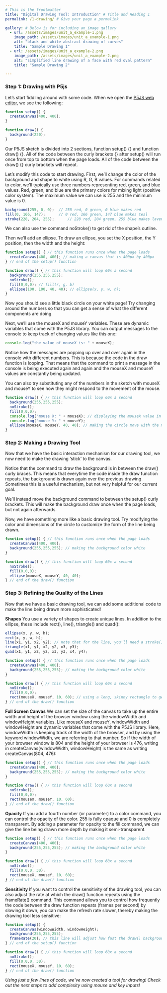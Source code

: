 ```yaml
---
# This is the frontmatter
title: "Digital Drawing Tool: Introduction" # Title and Heading 1
permalink: /1-drawing/ # Give your page a permalink

gallery: # Below is for including an image gallery
  - url: /assets/images/unit_a_example-1.png
    image_path: /assets/images/unit_a_example-1.png
    alt: "black and white abstract drawing of curves"
    title: "Sample Drawing 1"
  - url: /assets/images/unit_a_example-2.png
    image_path: /assets/images/unit_a_example-2.png
    alt: "simplified line drawing of a face with red oval pattern"
    title: "Sample Drawing 2"

---
```


### Step 1: Drawing with P5js
Let’s start fiddling around with some code. When we open the [P5JS web editor](http://editor.p5js.org), we see the following: 
```js
function setup() {
  createCanvas(400, 400);
}

function draw() {
  background(220);
}
```

Our P5JS sketch is divided into 2 sections, function setup() {} and function draw() {}. All of the code between the curly brackets {} after setup() will run once from top to bottom when the page loads. All of the code between the draw() {} curly brackets will repeat.

Let’s modify this code to start drawing. First, we’ll change the color of the background and shape to white using R, G, B values. For commands related to color, we’ll typically use three numbers representing red, green, and blue values. Red, green, and blue are the primary colors for mixing light (positive color system). The maximum value we can use is 255 and the minimum value is 0.

```js
background(255, 0, 0); 	// 255 red, 0 green, 0 blue makes red
fill(0, 166, 147); 		// 0 red, 166 green, 147 blue makes teal
stroke(228, 204, 255);		// 228 red, 204 green, 255 blue makes lavender
```

We can also use the command noStroke() to get rid of the shape’s outline. 

Then we’ll add an ellipse. To draw an ellipse, you set the X position, the Y position, then the width and the height:

```js
function setup() { // this function runs once when the page loads
  createCanvas(400, 400); // making a canvas that is 400px by 400px
} // end of the setup() function

function draw() { // this function will loop 60x a second
  background(255,255,255);
  noStroke();
  fill(0,0,0); // fill(r, g, b)
  ellipse(100, 100, 40, 40); // ellipse(x, y, w, h);
}
```

Now you should see a little black circle on your white page! Try changing around the numbers so that you can get a sense of what the different components are doing. 

Next, we’ll use the mouseX and mouseY variables. These are dynamic variables that come with the P5JS library. You can output messages to the console to keep track of changing values like this one:
```js
console.log("the value of mouseX is: " + mouseX);
```

Notice how the messages are popping up over and over again in the console with different numbers. This is because the code in the draw function is looping. That means that the command to print a message in the console is being executed again and again and the mouseX and mouseY values are constantly being updated. 

You can also try substituting any of the numbers in the sketch with mouseX and mouseY to see how they might respond to the movement of the mouse. 

```js
function draw() { // this function will loop 60x a second
  background(255,255,255);
  noStroke();
  fill(0,0,0);
  console.log("mouse X: " + mouseX); // displaying the mouseX value in the console
  console.log("mouse Y: " + mouseY);
  ellipse(mouseX, mouseY, 40, 40); // making the circle move with the mouse
}
```
### Step 2: Making a Drawing Tool
Now that we have the basic interaction mechanism for our drawing tool, we now need to make the drawing ‘stick’ to the canvas. 

Notice that the command to draw the background is in between the draw() curly braces. This means that everytime the code inside the draw function repeats, the background is drawn again over the previous drawing. Sometimes this is a useful mechanism, but not very helpful for our current goal. 

We’ll instead move the background command to between the setup() curly brackets. This will make the background draw once when the page loads, but not again afterwards.

Now, we have something more like a basic drawing tool. Try modifying the color and dimensions of the circle to customize the form of the line being drawn. 

```js
function setup() { // this function runs once when the page loads
  createCanvas(400, 400);
  background(255,255,255); // making the background color white
}

function draw() { // this function will loop 60x a second
  noStroke();
  fill(0,0,0);
  ellipse(mouseX, mouseY, 40, 40);
} // end of the draw() function
```

### Step 3: Refining the Quality of the Lines
Now that we have a basic drawing tool, we can add some additional code to make the line being drawn more sophisticated! 

**Shapes**
You use a variety of shapes to create unique lines. In addition to the ellipse, these include rect(), line(), triangle() and quad():
```js
ellipse(x, y, w, h);
rect(x, y, w, h);
line(x1, y1, x2, y2); // note that for the line, you'll need a stroke() command.
triangle(x1, y1, x2, y2, x3, y3);
quad(x1, y1, x2, y2, x3, y3, x4, y4);
```
```js
function setup() { // this function runs once when the page loads
  createCanvas(400, 400);
  background(255,255,255); // making the background color white
}

function draw() { // this function will loop 60x a second
  noStroke();
  fill(0,0,0);
  rect(mouseX, mouseY, 10, 60); // using a long, skinny rectangle to get something similar to a callligraphy pen
} // end of the draw() function
```

**Full Screen Canvas**
We can set the size of the canvas to take up the entire width and height of the browser window using the windowWidth and windowHeight variables. Like mouseX and mouseY, windowWidth and windowHeight are dynamic variables that come with the P5JS library. Here, windowWidth is keeping track of the width of the browser, and by using the keyword windowWidth, we are referring to that number. So if the width of your browser window  is 804 and the height of your browser is 476, writing in createCanvas(windowWidth, windowHeight) is the same as writing createCanvas(804, 476): 
```js
function setup() { // this function runs once when the page loads
  createCanvas(400, 400);
  background(255,255,255); // making the background color white
}

function draw() { // this function will loop 60x a second
  noStroke();
  fill(0,0,0);
  rect(mouseX, mouseY, 10, 60);
} // end of the draw() function
```

**Opacity**
If you add a fourth number (or parameter) to a color command, you can control the opacity of the color. 255 is fully opaque and 0 is completely transparent. By adding a parameter for opacity to the fill command, we can give the line being drawn more depth by making it semi-transparent.
```js
function setup() { // this function runs once when the page loads
  createCanvas(400, 400);
  background(255,255,255); // making the background color white
}

function draw() { // this function will loop 60x a second
  noStroke();
  fill(0,0,0, 30);
  rect(mouseX, mouseY, 10, 60);
} // end of the draw() function
```

**Sensitivity**
If you want to control the sensitivity of the drawing tool, you can also adjust the rate at which the draw() function repeats using the frameRate() command. This command allows you to control how frequently the code between the draw function repeats (frames per second) by slowing it down, you can make the refresh rate slower, thereby making the drawing tool less sensitive: 
```js
function setup() {  
  createCanvas(windowWidth, windowHeight);
  background(255,255,255); 
  frameRate(20); // this line will adjust how fast the draw() background repeats
} // end of the setup() function

function draw() { // this function will loop 60x a second
  noStroke();
  fill(0,0,0, 30);
  rect(mouseX, mouseY, 10, 60);
} // end of the draw() function
```

*Using just a few lines of code, we've now created a tool for drawing! Check out the next steps to add complexity using mouse and key inputs!*
